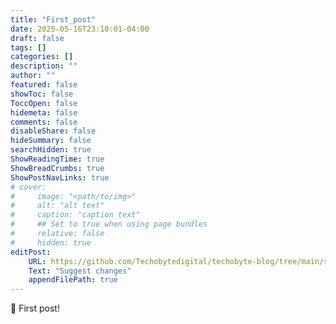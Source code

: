 ```yaml
---
title: "First_post"
date: 2025-05-16T23:10:01-04:00
draft: false
tags: []
categories: []
description: ""
author: ""
featured: false
showToc: false
ToccOpen: false
hidemeta: false
comments: false
disableShare: false
hideSummary: false
searchHidden: true
ShowReadingTime: true
ShowBreadCrumbs: true
ShowPostNavLinks: true
# cover:
#     image: "<path/to/img>"
#     alt: "alt text"
#     caption: "caption text"
#     ## Set to true when using page bundles
#     relative: false
#     hidden: true
editPost:
    URL: https://github.com/Techobytedigital/techobyte-blog/tree/main/site/content"
    Text: "Suggest changes"
    appendFilePath: true
---
```


🎉 First post!
